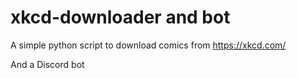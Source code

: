 # xkcd-downloader and bot

A simple python script to download comics from https://xkcd.com/

And a Discord bot
